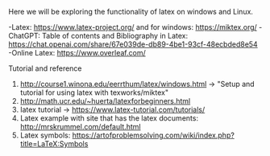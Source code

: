 Here we will be exploring the functionality of latex on windows and Linux.

-Latex: https://www.latex-project.org/ and for windows: https://miktex.org/
-ChatGPT: Table of contents and Bibliography in Latex: https://chat.openai.com/share/67e039de-db89-4be1-93cf-48ecbded8e54
-Online Latex: https://www.overleaf.com/

Tutorial and reference
1. http://course1.winona.edu/eerrthum/latex/windows.html -> "Setup and tutorial for using latex with texworks/miktex" 
2. http://math.ucr.edu/~huerta/latexforbeginners.html
3. latex tutorial -> https://www.latex-tutorial.com/tutorials/
4. Latex example with site that has the latex documents: http://mrskrummel.com/default.html
5. Latex symbols: https://artofproblemsolving.com/wiki/index.php?title=LaTeX:Symbols

